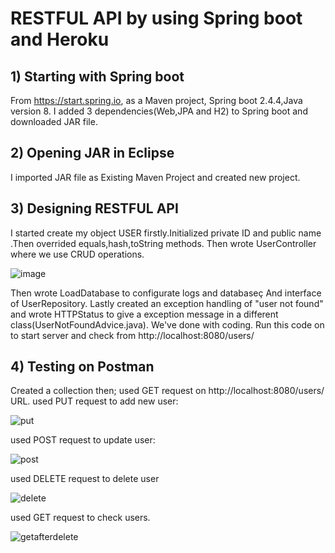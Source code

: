 # RESTFUL API by using Spring boot and Heroku
## 1) Starting with Spring boot
From https://start.spring.io, as a Maven project, Spring boot 2.4.4,Java version 8.
I added 3 dependencies(Web,JPA and H2) to Spring boot and downloaded JAR file.
## 2) Opening JAR in Eclipse
I imported JAR file as Existing Maven Project and created new project.
## 3) Designing RESTFUL API
I started create my object USER firstly.Initialized private ID and public name .Then overrided equals,hash,toString methods.
Then wrote UserController where we use CRUD operations.

![image](https://user-images.githubusercontent.com/70862043/111705531-eb84a780-8851-11eb-8106-a1e4d150cd81.png)

Then wrote LoadDatabase to configurate logs and databaseç
And interface of UserRepository.
Lastly created an exception handling of "user not found" and wrote HTTPStatus to give a exception message in a different class(UserNotFoundAdvice.java).
We've done with coding.
Run this code on to start server and check from http://localhost:8080/users/
## 4) Testing on Postman
Created a collection then;
used GET request on http://localhost:8080/users/ URL.
used PUT request to add new user:

![put](https://user-images.githubusercontent.com/70862043/111706456-63070680-8853-11eb-8f61-4b41cb3473ce.png)

used POST request to update user:

![post](https://user-images.githubusercontent.com/70862043/111706496-73b77c80-8853-11eb-9e39-095e7378c157.png)

used DELETE request to delete user 

![delete](https://user-images.githubusercontent.com/70862043/111706537-82059880-8853-11eb-9541-bbf4240b8c78.png)

used GET request to check users.

![getafterdelete](https://user-images.githubusercontent.com/70862043/111706579-95b0ff00-8853-11eb-9aee-d5ed19855ae3.png)


